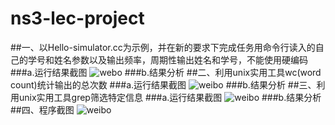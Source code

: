 # ns3-lec-project
##一、以Hello-simulator.cc为示例，并在新的要求下完成任务用命令行读入的自己的学号和姓名参数以及输出频率，周期性输出姓名和学号，不能使用硬编码
###a.运行结果截图
![webo](http://ww3.sinaimg.cn/mw690/e75b2095gw1f57mgn08efj20kg05ttbx.jpg)
###b.结果分析
##二、利用unix实用工具wc(word count)统计输出的总次数
###a.运行结果截图
![weibo](http://ww2.sinaimg.cn/mw690/e75b2095gw1f57mh64qo2j20k80220su.jpg)
###b.结果分析
##三、利用unix实用工具grep筛选特定信息
###a.运行结果截图
![weibo](http://ww2.sinaimg.cn/mw690/e75b2095gw1f57mh605xij20kc01it8q.jpg)
###b.结果分析
##四、程序截图 
![weibo](http://ww2.sinaimg.cn/mw690/e75b2095gw1f57mh5s9sgj20fa0bm3zc.jpg)


